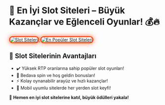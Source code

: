 <h1>🎰 En İyi Slot Siteleri – Büyük Kazançlar ve Eğlenceli Oyunlar! 💰🔥</h1>

<a href="https://heylink.me/bonusdunyasi/" title="Slot Siteleri">
  <img src="https://i.ibb.co/YjtLwQ8/cats.jpg" alt="Slot Siteleri" style="max-width: 100%; border: 3px solid #ff4500; border-radius: 15px; box-shadow: 0px 0px 15px rgba(255, 69, 0, 0.8);">
</a>

<a href="https://heylink.me/bonusdunyasi/" title="En Popüler Slot Siteleri">
  <img src="https://i.ibb.co/VHdrjnQ/df.jpg" alt="En Popüler Slot Siteleri" style="max-width: 100%; border: 3px solid #ff4500; border-radius: 15px; box-shadow: 0px 0px 15px rgba(255, 69, 0, 0.8);">
</a>

<h2>🚀 Slot Sitelerinin Avantajları</h2>
<ul>
  <li>✔️ Yüksek RTP oranlarına sahip popüler slot oyunları!</li>
  <li>🎁 Bedava spin ve hoş geldin bonusları!</li>
  <li>⚡️ Kolay oynanabilir arayüz ve hızlı kazançlar!</li>
  <li>📱 Mobil uyumlu sitelerde her yerden slot keyfi!</li>
</ul>

<p>💎 <strong>Hemen en iyi slot sitelerine katıl, büyük ödülleri yakala!</strong></p>

<meta name="description" content="En iyi slot siteleri ile eğlenceli oyunlar ve büyük kazanç fırsatları seni bekliyor! Bedava spinler ve bonuslarla hemen oynamaya başla!">
